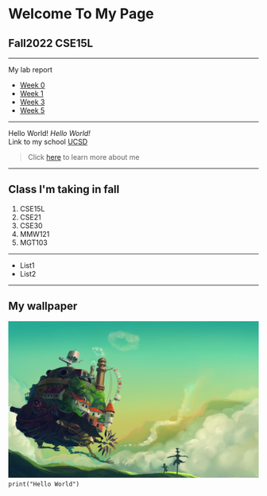 # **Welcome To My Page**

## Fall2022 CSE15L

---

My lab report

- [Week 0](lab-report-1-week-0.md)
- [Week 1](lab-report-1-week-1.md)
- [Week 3](lab-report-2-week-3.md)
- [Week 5](lab-report-3-week-5.md)

---

Hello World!
_Hello World!_\
Link to my school
[UCSD](https://ucsd.edu/)

> Click [here](hello.md) to learn more about me

---

## **Class I'm taking in fall**

1. CSE15L
2. CSE21
3. CSE30
4. MMW121
5. MGT103

---

- List1
- List2

---

## **My wallpaper**

![image](wallpaperflare.com_wallpaper.jpg)
`print("Hello World")`

